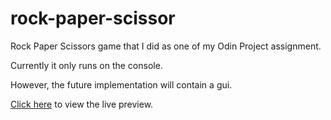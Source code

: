# rock-paper-scissor

Rock Paper Scissors game that I did as one of my Odin Project assignment.

Currently it only runs on the console.

However, the future implementation will contain a gui.

[Click here](https://nail003.github.io/rock-paper-scissors) to view the live preview.
